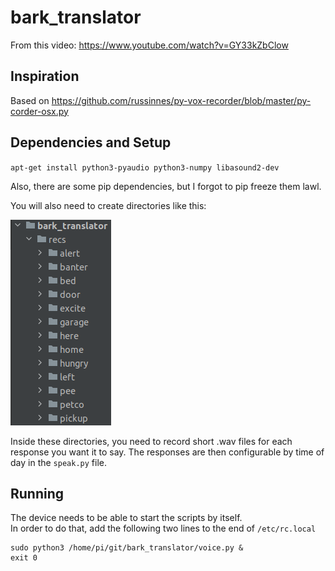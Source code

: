 # bark_translator
From this video:
https://www.youtube.com/watch?v=GY33kZbClow

## Inspiration
Based on https://github.com/russinnes/py-vox-recorder/blob/master/py-corder-osx.py

## Dependencies and Setup
`apt-get install python3-pyaudio python3-numpy libasound2-dev`

Also, there are some pip dependencies, but I forgot to pip freeze them lawl.

You will also need to create directories like this:

![img.png](img.png)

Inside these directories, you need to record short .wav files for each response you want it to say.
The responses are then configurable by time of day in the `speak.py` file.


## Running

The device needs to be able to start the scripts by itself.  
In order to do that, add the following two lines to the end of `/etc/rc.local`  
```
sudo python3 /home/pi/git/bark_translator/voice.py &
exit 0
```
